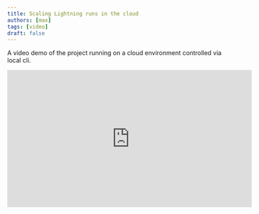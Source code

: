 ```yaml
---
title: Scaling Lightning runs in the cloud
authors: [max]
tags: [video]
draft: false
---
```


A video demo of the project running on a cloud environment controlled via local cli.

<iframe width="560" height="315" src="https://www.youtube-nocookie.com/embed/4Nk1BUZJLcg?si=NTXG2ChC3UE3kF_O" title="YouTube video player" frameborder="0" allow="accelerometer; autoplay; clipboard-write; encrypted-media; gyroscope; picture-in-picture; web-share" allowfullscreen></iframe>